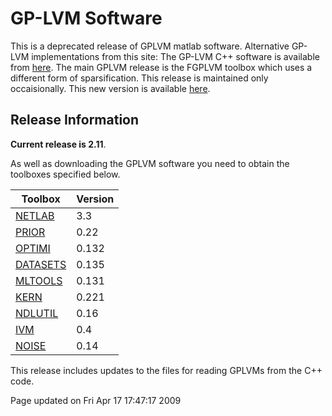 
GP-LVM Software
===============

This is a deprecated release of GPLVM matlab software. Alternative GP-LVM implementations from this site: The GP-LVM C++ software is available from [here](/gplvmcpp/). The main GPLVM release is the FGPLVM toolbox which uses a different form of sparsification. This release is maintained only occaisionally. This new version is available [here](/fgplvm/).

Release Information
-------------------

**Current release is 2.11**.

As well as downloading the GPLVM software you need to obtain the toolboxes specified below.

| **Toolbox**                                  | **Version** |
|----------------------------------------------|-------------|
| [NETLAB](/netlab/downloadFiles/vrs3p3)       | 3.3         |
| [PRIOR](/prior/downloadFiles/vrs0p22)        | 0.22        |
| [OPTIMI](/optimi/downloadFiles/vrs0p132)     | 0.132       |
| [DATASETS](/datasets/downloadFiles/vrs0p135) | 0.135       |
| [MLTOOLS](/mltools/downloadFiles/vrs0p131)   | 0.131       |
| [KERN](/kern/downloadFiles/vrs0p221)         | 0.221       |
| [NDLUTIL](/ndlutil/downloadFiles/vrs0p16)    | 0.16        |
| [IVM](/ivm/downloadFiles/vrs0p4)             | 0.4         |
| [NOISE](/noise/downloadFiles/vrs0p14)        | 0.14        |

This release includes updates to the files for reading GPLVMs from the C++ code.

Page updated on Fri Apr 17 17:47:17 2009



